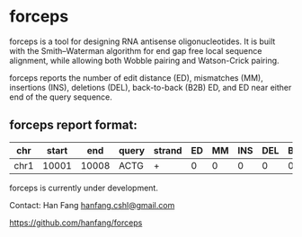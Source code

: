 forceps
==============
forceps is a tool for designing RNA antisense oligonucleotides. It is built with the Smith–Waterman algorithm for end gap free local sequence alignment, while allowing both Wobble pairing and Watson-Crick pairing. 

forceps reports the number of edit distance (ED), mismatches (MM), insertions (INS), deletions (DEL), back-to-back (B2B) ED, and ED near either end of the query sequence.

## forceps report format:

| chr | start | end | query | strand | ED | MM | INS | DEL | B2B |  Wobble |
|---|---|---|---|---|---|---|---|---|---|---|
| chr1| 10001 | 10008| ACTG | +      | 0  | 0  |  0  |  0  | 0   | 0         | 0      |

forceps is currently under development.

Contact: Han Fang hanfang.cshl@gmail.com

https://github.com/hanfang/forceps
